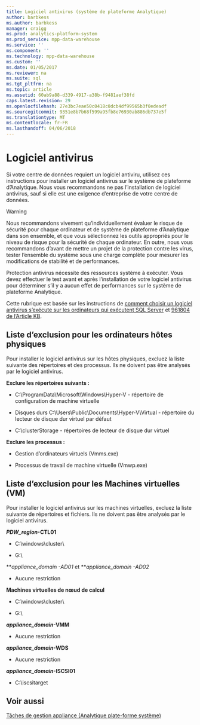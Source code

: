 ```yaml
---
title: Logiciel antivirus (système de plateforme Analytique)
author: barbkess
ms.author: barbkess
manager: craigg
ms.prod: analytics-platform-system
ms.prod_service: mpp-data-warehouse
ms.service: ''
ms.component: ''
ms.technology: mpp-data-warehouse
ms.custom: ''
ms.date: 01/05/2017
ms.reviewer: na
ms.suite: sql
ms.tgt_pltfrm: na
ms.topic: article
ms.assetid: 60ab9a88-d339-4917-a38b-f9481aef38fd
caps.latest.revision: 29
ms.openlocfilehash: 27e3bc7eae50c0418c0dcb4df99565b3f0edeadf
ms.sourcegitcommit: 9351e8b7b68f599a95fb8e76930ab886db737e5f
ms.translationtype: MT
ms.contentlocale: fr-FR
ms.lasthandoff: 04/06/2018
---
```

# <a name="antivirus-software"></a>Logiciel antivirus
Si votre centre de données requiert un logiciel antiviru, utilisez ces instructions pour installer un logiciel antivirus sur le système de plateforme d’Analytique. Nous vous recommandons ne pas l’installation de logiciel antivirus, sauf si elle est une exigence d’entreprise de votre centre de données.  
  
> [!WARNING]  
> Nous recommandons vivement qu’individuellement évaluer le risque de sécurité pour chaque ordinateur et de système de plateforme d’Analytique dans son ensemble, et que vous sélectionnez les outils appropriés pour le niveau de risque pour la sécurité de chaque ordinateur. En outre, nous vous recommandons d’avant de mettre un projet de la protection contre les virus, tester l’ensemble du système sous une charge complète pour mesurer les modifications de stabilité et de performances.  
>   
> Protection antivirus nécessite des ressources système à exécuter. Vous devez effectuer le test avant et après l’installation de votre logiciel antivirus pour déterminer s’il y a aucun effet de performances sur le système de plateforme Analytique.  
  
Cette rubrique est basée sur les instructions de [comment choisir un logiciel antivirus s’exécute sur les ordinateurs qui exécutent SQL Server](http://support.microsoft.com/kb/309422) et [961804 de l’Article KB](http://support.microsoft.com/kb/961804/en-us).  
  
## <a name="exclusion-list-for-physical-hosts"></a>Liste d’exclusion pour les ordinateurs hôtes physiques  
Pour installer le logiciel antivirus sur les hôtes physiques, excluez la liste suivante des répertoires et des processus. Ils ne doivent pas être analysés par le logiciel antivirus.  
  
**Exclure les répertoires suivants :**  
  
-   C:\ProgramData\Microsoft\Windows\Hyper-V - répertoire de configuration de machine virtuelle  
  
-   Disques durs C:\Users\Public\Documents\Hyper-V\Virtual - répertoire du lecteur de disque dur virtuel par défaut  
  
-   C:\clusterStorage - répertoires de lecteur de disque dur virtuel  
  
**Exclure les processus :**  
  
-   Gestion d’ordinateurs virtuels (Vmms.exe)  
  
-   Processus de travail de machine virtuelle (Vmwp.exe)  
  
## <a name="exclusion-list-for-virtual-machines-vms"></a>Liste d’exclusion pour les Machines virtuelles (VM)  
Pour installer le logiciel antivirus sur les machines virtuelles, excluez la liste suivante de répertoires et fichiers. Ils ne doivent pas être analysés par le logiciel antivirus.  
  
***PDW_region*-CTL01**  
  
-   C:\windows\cluster\  
  
-   G:\  
  
***appliance_domain *-AD01** et ***appliance_domain *-AD02**  
  
-   Aucune restriction  
  
**Machines virtuelles de nœud de calcul**  
  
-   C:\windows\cluster\  
  
-   G:\  
  
***appliance_domain*-VMM**  
  
-   Aucune restriction  
  
***appliance_domain*-WDS**  
  
-   Aucune restriction  
  
***appliance_domain*-ISCSI01**  
  
-   C:\iscsitarget  
  
## <a name="see-also"></a>Voir aussi  
[Tâches de gestion appliance &#40;Analytique plate-forme système&#41;](appliance-management-tasks.md)  
  
